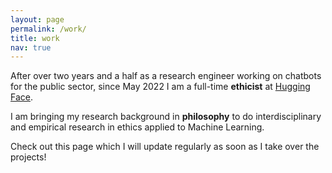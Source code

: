 ```yaml
---
layout: page
permalink: /work/
title: work
nav: true
---
```


After over two years and a half as a research engineer working on chatbots for the public sector, since May 2022 I am a full-time **ethicist** at [Hugging Face](https://huggingface.co/).

I am bringing my research background in **philosophy** to do interdisciplinary and empirical research in ethics applied to Machine Learning. 

Check out this page which I will update regularly as soon as I take over the projects!

